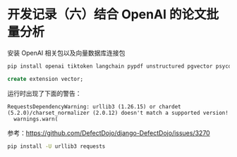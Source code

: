 # 开发记录（六）结合 OpenAI 的论文批量分析





安装 OpenAI 相关包以及向量数据库连接包

```sh
pip install openai tiktoken langchain pypdf unstructured pgvector psycopg2-binary
```







```sql
create extension vector;
```





运行时出现了下面的警告：

```
RequestsDependencyWarning: urllib3 (1.26.15) or chardet (5.2.0)/charset_normalizer (2.0.12) doesn't match a supported version!
  warnings.warn(
```





参考：https://github.com/DefectDojo/django-DefectDojo/issues/3270

```sh
pip install -U urllib3 requests
```

